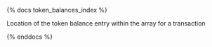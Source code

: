 {% docs token_balances_index %}

Location of the token balance entry within the array for a transaction

{% enddocs %}